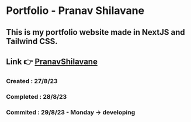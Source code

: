 # Portfolio - Pranav Shilavane

## This is my portfolio website made in NextJS and Tailwind CSS.

## Link 👉 <a href="https://pranavshilavane.vercel.app">PranavShilavane</a>

### Created : 27/8/23

### Completed : 28/8/23

### Commited : 29/8/23 - Monday -> developing
